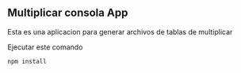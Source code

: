 ## Multiplicar consola App

Esta es una aplicacion para generar archivos de tablas de
multiplicar

Ejecutar este comando

```
npm install
```